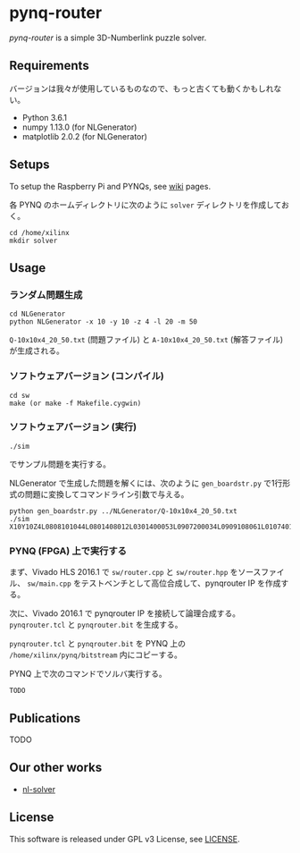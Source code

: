 # pynq-router

*pynq-router* is a simple 3D-Numberlink puzzle solver.


## Requirements

バージョンは我々が使用しているものなので、もっと古くても動くかもしれない。

* Python 3.6.1
* numpy 1.13.0 (for NLGenerator)
* matplotlib 2.0.2 (for NLGenerator)


## Setups

To setup the Raspberry Pi and PYNQs,
see [wiki](https://github.com/kotarot/pynq-router/wiki) pages.

各 PYNQ のホームディレクトリに次のように `solver` ディレクトリを作成しておく。

```
cd /home/xilinx
mkdir solver
```


## Usage

### ランダム問題生成

```
cd NLGenerator
python NLGenerator -x 10 -y 10 -z 4 -l 20 -m 50
```

`Q-10x10x4_20_50.txt` (問題ファイル) と `A-10x10x4_20_50.txt` (解答ファイル) が生成される。

### ソフトウェアバージョン (コンパイル)

```
cd sw
make (or make -f Makefile.cygwin)
```

### ソフトウェアバージョン (実行)

```
./sim
```

でサンプル問題を実行する。

NLGenerator で生成した問題を解くには、次のように `gen_boardstr.py` で1行形式の問題に変換してコマンドライン引数で与える。

```
python gen_boardstr.py ../NLGenerator/Q-10x10x4_20_50.txt
./sim X10Y10Z4L0808101044L0801408012L0301400053L0907200034L0909108061L0107401033L0108103081L0608206071L0300106003L0506105053L0006301051L0101402081L0000300022L0109402094L0908109051L0102101031L0200303033L0802209042L0707405064
```

### PYNQ (FPGA) 上で実行する

まず、Vivado HLS 2016.1 で
`sw/router.cpp` と `sw/router.hpp` をソースファイル、
`sw/main.cpp` をテストベンチとして高位合成して、pynqrouter IP を作成する。

次に、Vivado 2016.1 で pynqrouter IP を接続して論理合成する。
`pynqrouter.tcl` と `pynqrouter.bit` を生成する。

`pynqrouter.tcl` と `pynqrouter.bit` を PYNQ 上の
`/home/xilinx/pynq/bitstream` 内にコピーする。

PYNQ 上で次のコマンドでソルバ実行する。

```
TODO
```


## Publications

TODO


## Our other works

* [nl-solver](https://github.com/kotarot/nl-solver)


## License

This software is released under GPL v3 License, see [LICENSE](/LICENSE).
